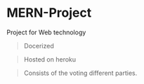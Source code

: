 # MERN-Project
Project for Web technology
> Docerized 

> Hosted on heroku

> Consists of the voting different parties.
